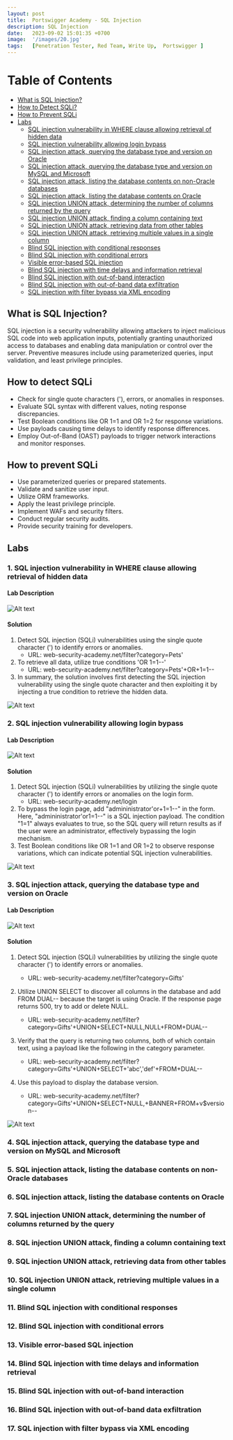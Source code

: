 ```yaml
---
layout: post
title:  Portswigger Academy - SQL Injection
description: SQL Injection
date:   2023-09-02 15:01:35 +0700
image:  '/images/20.jpg'
tags:   [Penetration Tester, Red Team, Write Up,  Portswigger ]
---
```


# Table of Contents
- [What is SQL Injection?](#what-is-sql-injection)
- [How to Detect SQLi?](#how-to-detect-sqli)
- [How to Prevent SQLi](#how-to-prevent-sqli)
- [Labs](#labs)
    - [SQL injection vulnerability in WHERE clause allowing retrieval of hidden data](#sql-injection-where-clause)
    - [SQL injection vulnerability allowing login bypass](#sql-injection-login-bypass)
    - [SQL injection attack, querying the database type and version on Oracle](#sql-injection-oracle-type-version)
    - [SQL injection attack, querying the database type and version on MySQL and Microsoft](#sql-injection-mysql-microsoft-type-version)
    - [SQL injection attack, listing the database contents on non-Oracle databases](#sql-injection-non-oracle-listing)
    - [SQL injection attack, listing the database contents on Oracle](#sql-injection-oracle-listing)
    - [SQL injection UNION attack, determining the number of columns returned by the query](#sql-injection-union-columns)
    - [SQL injection UNION attack, finding a column containing text](#sql-injection-union-text-column)
    - [SQL injection UNION attack, retrieving data from other tables](#sql-injection-union-data-retrieval)
    - [SQL injection UNION attack, retrieving multiple values in a single column](#sql-injection-union-multiple-values)
    - [Blind SQL injection with conditional responses](#blind-sql-injection-conditional-responses)
    - [Blind SQL injection with conditional errors](#blind-sql-injection-conditional-errors)
    - [Visible error-based SQL injection](#visible-error-based-sql-injection)
    - [Blind SQL injection with time delays and information retrieval](#blind-sql-injection-time-delays)
    - [Blind SQL injection with out-of-band interaction](#blind-sql-injection-out-of-band)
    - [Blind SQL injection with out-of-band data exfiltration](#blind-sql-injection-data-exfiltration)
    - [SQL injection with filter bypass via XML encoding](#sql-injection-filter-bypass-xml-encoding)

## What is SQL Injection? <a id="what-is-sql-injection"></a>

SQL injection is a security vulnerability allowing attackers to inject malicious SQL code into web application inputs, potentially granting unauthorized access to databases and enabling data manipulation or control over the server. Preventive measures include using parameterized queries, input validation, and least privilege principles.

## How to detect SQLi <a id="how-to-detect-sqli"></a>
- Check for single quote characters ('), errors, or anomalies in responses.
- Evaluate SQL syntax with different values, noting response discrepancies.
- Test Boolean conditions like OR 1=1 and OR 1=2 for response variations.
- Use payloads causing time delays to identify response differences.
- Employ Out-of-Band (OAST) payloads to trigger network interactions and monitor responses.


## How to prevent SQLi <a id="how-to-prevent-sqli"></a>

- Use parameterized queries or prepared statements.
- Validate and sanitize user input.
- Utilize ORM frameworks.
- Apply the least privilege principle.
- Implement WAFs and security filters.
- Conduct regular security audits.
- Provide security training for developers.

## Labs <a id="labs"></a>

### 1. SQL injection vulnerability in WHERE clause allowing retrieval of hidden data <a id="sql-injection-where-clause"></a>

<!-- Content for SQL injection vulnerability in WHERE clause allowing retrieval of hidden data -->
#### Lab Description
![Alt text](/images/portswigger/sqli/lab1-description.png "lab1-description")

#### Solution
1. Detect SQL injection (SQLi) vulnerabilities using the single quote character (') to identify errors or anomalies. 
    - URL: web-security-academy.net/filter?category=Pets'
2. To retrieve all data, utilize true conditions 'OR 1=1--'
    - URL: web-security-academy.net/filter?category=Pets'+OR+1=1--
3. In summary, the solution involves first detecting the SQL injection vulnerability using the single quote character and then exploiting it by injecting a true condition to retrieve the hidden data.

![Alt text](/images/portswigger/sqli/lab1-solved.png "lab1-solved")

### 2. SQL injection vulnerability allowing login bypass <a id="sql-injection-login-bypass"></a>

#### Lab Description
![Alt text](/images/portswigger/sqli/lab2-description.png "lab2-description")

#### Solution
1. Detect SQL injection (SQLi) vulnerabilities by utilizing the single quote character (') to identify errors or anomalies on the login form.
    - URL: web-security-academy.net/login
2. To bypass the login page, add "admininistrator'or+1=1--" in the form. Here, "admininistrator'or1=1--" is a SQL injection payload. The condition "1=1" always evaluates to true, so the SQL query will return results as if the user were an administrator, effectively bypassing the login mechanism.
3. Test Boolean conditions like OR 1=1 and OR 1=2 to observe response variations, which can indicate potential SQL injection vulnerabilities.

![Alt text](/images/portswigger/sqli/lab2-solved.png "lab2-solved")

### 3. SQL injection attack, querying the database type and version on Oracle <a id="sql-injection-oracle-type-version"></a>
#### Lab Description
![Alt text](/images/portswigger/sqli/lab3-description.png "lab3-description")

#### Solution
1. Detect SQL injection (SQLi) vulnerabilities by utilizing the single quote character (') to identify errors or anomalies.
    - URL: web-security-academy.net/filter?category=Gifts'


2. Utilize UNION SELECT to discover all columns in the database and add FROM DUAL-- because the target is using Oracle. If the response page returns 500, try to add or delete NULL.
    - URL: web-security-academy.net/filter?category=Gifts'+UNION+SELECT+NULL,NULL+FROM+DUAL--

3. Verify that the query is returning two columns, both of which contain text, using a payload like the following in the category parameter.
    - URL: web-security-academy.net/filter?category=Gifts'+UNION+SELECT+'abc','def'+FROM+DUAL--

4. Use this payload to display the database version.
    - URL: web-security-academy.net/filter?category=Gifts'+UNION+SELECT+NULL,+BANNER+FROM+v$version--

![Alt text](/images/portswigger/sqli/lab3-solved.png "lab3-solved")

### 4. SQL injection attack, querying the database type and version on MySQL and Microsoft <a id="sql-injection-mysql-microsoft-type-version"></a>

<!-- Content for SQL injection attack, querying the database type and version on MySQL and Microsoft -->

### 5. SQL injection attack, listing the database contents on non-Oracle databases <a id="sql-injection-non-oracle-listing"></a>

<!-- Content for SQL injection attack, listing the database contents on non-Oracle databases -->

### 6. SQL injection attack, listing the database contents on Oracle <a id="sql-injection-oracle-listing"></a>

<!-- Content for SQL injection attack, listing the database contents on Oracle -->

### 7. SQL injection UNION attack, determining the number of columns returned by the query <a id="sql-injection-union-columns"></a>

<!-- Content for SQL injection UNION attack, determining the number of columns returned by the query -->

### 8. SQL injection UNION attack, finding a column containing text <a id="sql-injection-union-text-column"></a>

<!-- Content for SQL injection UNION attack, finding a column containing text -->

### 9. SQL injection UNION attack, retrieving data from other tables <a id="sql-injection-union-data-retrieval"></a>

<!-- Content for SQL injection UNION attack, retrieving data from other tables -->

### 10. SQL injection UNION attack, retrieving multiple values in a single column <a id="sql-injection-union-multiple-values"></a>

<!-- Content for SQL injection UNION attack, retrieving multiple values in a single column -->

### 11. Blind SQL injection with conditional responses <a id="blind-sql-injection-conditional-responses"></a>

<!-- Content for Blind SQL injection with conditional responses -->

### 12. Blind SQL injection with conditional errors <a id="blind-sql-injection-conditional-errors"></a>

<!-- Content for Blind SQL injection with conditional errors -->

### 13. Visible error-based SQL injection <a id="visible-error-based-sql-injection"></a>

<!-- Content for Visible error-based SQL injection -->

### 14. Blind SQL injection with time delays and information retrieval <a id="blind-sql-injection-time-delays"></a>

<!-- Content for Blind SQL injection with time delays and information retrieval -->

### 15. Blind SQL injection with out-of-band interaction <a id="blind-sql-injection-out-of-band"></a>

<!-- Content for Blind SQL injection with out-of-band interaction -->

### 16. Blind SQL injection with out-of-band data exfiltration <a id="blind-sql-injection-data-exfiltration"></a>

<!-- Content for Blind SQL injection with out-of-band data exfiltration -->

### 17. SQL injection with filter bypass via XML encoding <a id="sql-injection-filter-bypass-xml-encoding"></a>

<!-- Content for SQL injection with filter bypass via XML encoding -->
